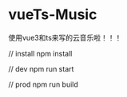 # vueTs-Music
使用vue3和ts来写的云音乐啦！！！

// install
npm install

// dev
npm run start

// prod
npm run build

